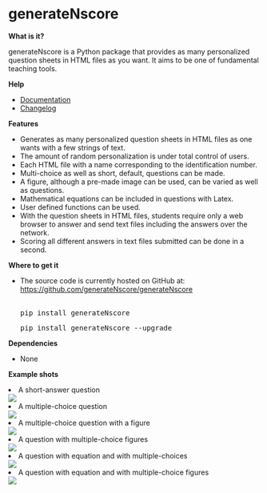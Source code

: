 # generateNscore

<strong>What is it?</strong>

generateNscore is a Python package that provides as many personalized question sheets in HTML files as you want. It aims to be one of fundamental teaching tools.

<strong>Help</strong>
<ul>
<li><a href="https://github.com/generateNscore/generateNscore/wiki">Documentation</a></li>
<li><a href="https://github.com/generateNscore/generateNscore/blob/main/Changelog.md">Changelog</a></li></ul>

<strong>Features</strong>
<ul>
<li>Generates as many personalized question sheets in HTML files as one wants with a few strings of text.</li>
<li>The amount of random personalization is under total control of users.</li>
<li>Each HTML file with a name corresponding to the identification number.</li>
<li>Multi-choice as well as short, default, questions can be made.</li>
<li>A figure, although a pre-made image can be used, can be varied as well as questions.</li>
<li>Mathematical equations can be included in questions with Latex.</li>
<li>User defined functions can be used.</li>
<li>With the question sheets in HTML files, students require only a web browser to answer and send text files including the answers over the network.</li>
<li>Scoring all different answers in text files submitted can be done in a second.</li>
</ul>

<strong>Where to get it</strong>
<ul>
<li>The source code is currently hosted on GitHub at: <a href="https://github.com/generateNscore/generateNscore">https://github.com/generateNscore/generateNscore</a></li>
<br>
<pre lang=sh>pip install generateNscore</pre>

<pre lang=sh>pip install generateNscore --upgrade</pre>
</ul>

<strong>Dependencies</strong>
<ul><li>None</li></ul>

<strong>Example shots</strong>
<li>A short-answer question</li>
<img src="https://github.com/generateNscore/generateNscore/img/example1-3.png">
<li>A multiple-choice question</li>
<img src="https://github.com/generateNscore/generateNscore/img/example1-6.png">
<li>A multiple-choice question with a figure</li>
<img src="https://github.com/generateNscore/generateNscore/img/example1-2.png">
<li>A question with multiple-choice figures</li>
<img src="https://github.com/generateNscore/generateNscore/img/example1-1.png">
<li>A question with equation and with multiple-choices</li>
<img src="https://github.com/generateNscore/generateNscore/img/example1-4.png">
<li>A question with equation and with multiple-choice figures</li>
<img src="https://github.com/generateNscore/generateNscore/img/example1-5.png">
